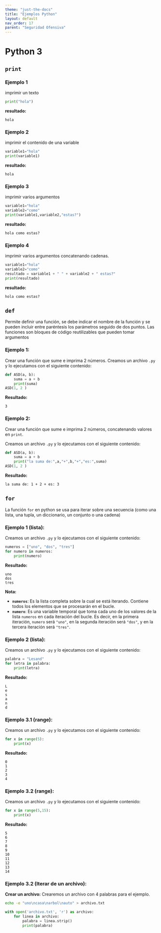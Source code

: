 ```yaml
---
theme: "just-the-docs"
title: "Ejemplos Python"
layout: default
nav_order: 17
parent: "Seguridad Ofensiva"
---
```

# Python 3
## `print`
### Ejemplo 1
imprimir un texto
```python
print("hola")
```
**resultado:**
```
hola
```
### Ejemplo 2
imprimir el contenido de una variable
```python
variable1="hola"
print(variable1)
```
**resultado:**
```
hola
```
### Ejemplo 3
imprimir varios argumentos
```python
variable1="hola"
variable2="como"
print(variable1,variable2,"estas?")
```
**resultado:**
```
hola como estas?
```
### Ejemplo 4
imprimir varios argumentos concatenando cadenas.
```python
variable1="hola"
variable2="como"
resultado = variable1 + " " + variable2 + " estas?" 
print(resultado)
```
**resultado:**
```
hola como estas?
```

## `def`
Permite definir una función, se debe indicar el nombre de la función y se pueden incluir entre paréntesis los parámetros seguido de dos puntos. Las funciones son bloques de código reutilizables que pueden tomar argumentos
### Ejemplo 1:
Crear una función que sume e imprima 2 números.
Creamos un archivo `.py` y lo ejecutamos con el siguiente contenido:
```python
def ASD(a, b):
    suma = a + b
    print(suma)
ASD(1, 2 )
```
**Resultado:**
```
3
```
### Ejemplo 2: 
Crear una función que sume e imprima 2 números, concatenando valores en `print`.

Creamos un archivo `.py` y lo ejecutamos con el siguiente contenido:
```python
def ASD(a, b):
    suma = a + b
    print("la suma de:",a,"+",b,"+","es:",suma)
ASD(1, 2 )
```
**Resultado:**
```
la suma de: 1 + 2 + es: 3
```

## `for`
La función `for` en python  se usa para iterar sobre una secuencia (como una lista, una tupla, un diccionario, un conjunto o una cadena)
### Ejemplo 1 (lista):
Creamos un archivo `.py` y lo ejecutamos con el siguiente contenido:
```python
numeros = ["uno", "dos", "tres"]
for numero in numeros:
    print(numero)
```
**Resultado:**
```
uno
dos
tres
```
**Nota:** 
- **`numeros`**: Es la lista completa sobre la cual se está iterando. Contiene todos los elementos que se procesarán en el bucle.
- **`numero`**: Es una variable temporal que toma cada uno de los valores de la lista `numeros` en cada iteración del bucle. Es decir, en la primera iteración, `numero` será `"uno"`, en la segunda iteración será `"dos"`, y en la tercera iteración será `"tres"`.
### Ejemplo 2 (lista):
Creamos un archivo `.py` y lo ejecutamos con el siguiente contenido:
```python
palabra = "Lesand"
for letra in palabra:
    print(letra)
```
**Resultado:**
```
L
e
s
a
n
d
```
### Ejemplo 3.1 (range):
Creamos un archivo `.py` y lo ejecutamos con el siguiente contenido:
```python
for x in range(5):
    print(x)
```
**Resultado:**
```
0
1
2
3
4
```
### Ejemplo 3.2 (range):
Creamos un archivo `.py` y lo ejecutamos con el siguiente contenido:
```python
for x in range(5,15):
    print(x)
```
**Resultado:**
```
5
6
7
8
9
10
11
12
13
14
```
### Ejemplo 3.2 (Iterar de un archivo):
**Crear un archivo:** Crearemos un archivo con 4 palabras para el ejemplo.
```bash
echo -e "uno\ncasa\narbol\nauto" > archivo.txt
```

```python
with open('archivo.txt', 'r') as archivo:
    for linea in archivo:
        palabra = linea.strip()
        print(palabra)

```
